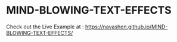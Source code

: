 # MIND-BLOWING-TEXT-EFFECTS

Check out the Live Example at : https://navashen.github.io/MIND-BLOWING-TEXT-EFFECTS/
